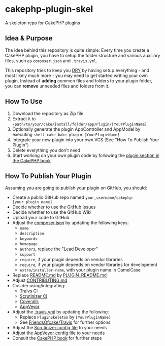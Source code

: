# cakephp-plugin-skel

A skeleton repo for CakePHP plugins

## Idea & Purpose

The idea behind this repository is quite simple:
Every time you create a CakePHP plugin, you have to setup the folder structure and various auxiliary files, such as ``composer.json`` and ``.travis.yml``.

This repository tries to keep you [DRY](http://en.wikipedia.org/wiki/Don%27t_repeat_yourself) by having setup everything - and most likely much more - you may need to get started writing your own plugin.
Instead of **adding** common files and folders to your plugin folder, you can **remove** unneeded files and folders from it.

## How To Use

1. Download the repository as Zip file.
2. Extract it to ``/path/to/your/cake/install/folder/app/Plugin/[YourPluginName]``
3. Optionally generate the plugin AppController and AppModel by executing
`` shell
cake bake plugin [YourPluginName]
``
4. Integrate your new plugin into your own VCS (See "How To Publish Your Plugin")
5. Delete everything you don't need
6. Start working on your own plugin code by following the
[plugin section in the CakePHP book](http://book.cakephp.org/2.0/en/plugins.html#creating-your-own-plugins)

## How To Publish Your Plugin

Assuming you are going to publish your plugin on GitHub, you should:

- Create a public GitHub repo named ``your_username/cakephp-[your_plugin_name]``
- Decide whether to use the GitHub Issues
- Decide whether to use the GitHub Wiki
- Upload your code to GitHub
- Adjust the [composer.json](composer.json) by updating the following keys:
  - ``name``
  - ``description``
  - ``keywords``
  - ``homepage``
  - ``authors``, replace the "Lead Developer"
  - ``support``
  - ``require``, if your plugin depends on vendor libraries
  - ``require``, if your plugin depends on vendor libraries for development
  - ``extra/installer-name``, with your plugin name in CamelCase
- Replace [README.md](README.md) by [PLUGIN_README.md](PLUGIN_README.md)
- Adjust [CONTRIBUTING.md](CONTRIBUTING.md)
- Cosider using/integrating:
   - [Traivs CI](https://travis-ci.org/)
   - [Scrutinizer CI](https://scrutinizer-ci.com/)
   - [Coveralls](https://coveralls.io/)
   - [AppVeyor](http://www.appveyor.com/)
- Adjust the [.travis.yml](.travis.yml) by updating the following:
  - Replace ``PluginSkeleton`` by ``[YourPluginName]``
  - See [FriendsOfcake/Travis](https://github.com/FriendsOfCake/travis) for further options
- Adjust the [Scrutinizer config file](.scrutinizer.yml) to your needs
- Adjust the [AppVeyor config file](appveyor.yml) to your needs
- Consult the [CakePHP book](http://book.cakephp.org/2.0/en/plugins.html#publish-your-plugin) for further steps
